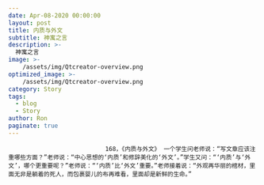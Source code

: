 ```yaml
---
date: Apr-08-2020 00:00:00
layout: post
title: 内质与外文
subtitle: 神寓之言
description: >-
  神寓之言
image: >-
    /assets/img/Qtcreator-overview.png
optimized_image: >-
    /assets/img/Qtcreator-overview.png
category: Story
tags:
  - blog
  - Story
author: Ron
paginate: true
---
```


							　　168，《内质与外文》 一个学生问老师说：“写文章应该注重哪些方面？”老师说：“中心思想的‘内质’和修辞美化的‘外文’。”学生又问：“‘内质’与‘外文’，哪个更重要呢？”老师说：“‘内质’比‘外文’重要。”老师接着说：“外观再华丽的棺材，里面无非是躺着的死人，而包裹婴儿的布再难看，里面却是新鲜的生命。”
							
							
						